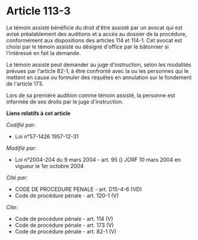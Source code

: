 # Article 113-3

Le témoin assisté bénéficie du droit d'être assisté par un avocat qui est avisé préalablement des auditions et a accès au
dossier de la procédure, conformément aux dispositions des articles 114 et 114-1. Cet avocat est choisi par le témoin assisté
ou désigné d'office par le bâtonnier si l'intéressé en fait la demande. 

Le témoin assisté peut demander au juge d'instruction, selon les modalités prévues par l'article 82-1, à être confronté avec
la ou les personnes qui le mettent en cause ou formuler des requêtes en annulation sur le fondement de l'article 173. 

Lors de sa première audition comme témoin assisté, la personne est informée de ses droits par le juge d'instruction.

**Liens relatifs à cet article**

_Codifié par_:

  - Loi n°57-1426 1957-12-31

_Modifié par_:

  - Loi n°2004-204 du 9 mars 2004 - art. 95 () JORF 10 mars 2004 en vigueur le 1er octobre 2004

_Cité par_:

  - CODE DE PROCEDURE PENALE - art. D15-4-6 (VD)
  - Code de procédure pénale - art. 120-1 (V)

_Cite_:

  - Code de procédure pénale - art. 114 (V)
  - Code de procédure pénale - art. 173 (V)
  - Code de procédure pénale - art. 82-1 (V)
